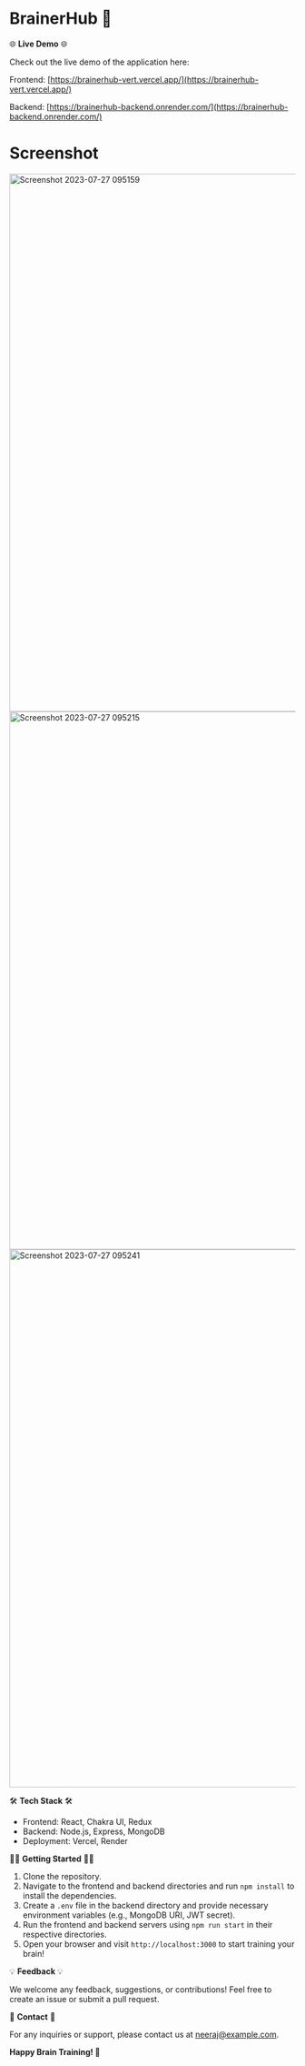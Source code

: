 # BrainerHub  🧠

🌐 **Live Demo** 🌐

Check out the live demo of the application here:


Frontend: [https://brainerhub-vert.vercel.app/](https://brainerhub-vert.vercel.app/)


Backend: [https://brainerhub-backend.onrender.com/](https://brainerhub-backend.onrender.com/)

# Screenshot
<img width="946" alt="Screenshot 2023-07-27 095159" src="https://github.com/bisht1418/BrainerHub/assets/112753461/bc76eafd-95a9-4964-b25a-1340f58bf5be">

<img width="946" alt="Screenshot 2023-07-27 095215" src="https://github.com/bisht1418/BrainerHub/assets/112753461/a5bb1786-1556-453a-99e0-8973b03663ec">

<img width="946" alt="Screenshot 2023-07-27 095241" src="https://github.com/bisht1418/BrainerHub/assets/112753461/c70c98a0-eedd-4687-b60b-6ab3dba17d00">


🛠️ **Tech Stack** 🛠️

- Frontend: React, Chakra UI, Redux
- Backend: Node.js, Express, MongoDB
- Deployment: Vercel, Render

🏃‍♂️ **Getting Started** 🏃‍♀️

1. Clone the repository.
2. Navigate to the frontend and backend directories and run `npm install` to install the dependencies.
3. Create a `.env` file in the backend directory and provide necessary environment variables (e.g., MongoDB URI, JWT secret).
4. Run the frontend and backend servers using `npm run start` in their respective directories.
5. Open your browser and visit `http://localhost:3000` to start training your brain!


💡 **Feedback** 💡

We welcome any feedback, suggestions, or contributions! Feel free to create an issue or submit a pull request.

📧 **Contact** 📧

For any inquiries or support, please contact us at [neeraj@example.com](mailto:neeraj@example.com).

**Happy Brain Training! 🧠**
